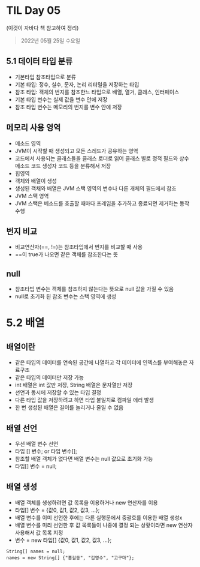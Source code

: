 # TIL Day 05

(이것이 자바다 책 참고하여 정리)
> 2022년 05월 25일 수요일

## 5.1 데이터 타입 분류
- 기본타입 참조타입으로 분류
- 기본 타입: 정수, 실수, 문자, 논리 리터럴을 저장하는 타입
- 참조 타입: 객체의 번지를 참조한느 타입으로 배열, 열거, 클래스, 인터페이스
- 기본 타입 변수는 실제 값을 변수 안에 저장
- 참조 타입 변수는 메모리의 번지를 변수 안에 저장

## 메모리 사용 영역
- 메소드 영역
 - JVM이 시작할 때 생성되고 모든 스레드가 공유하는 영역
 - 코드에서 사용되는 클래스들을 클래스 로더로 읽어 클래스 별로 정적 필드와 상수 메소드 코드 생성자 코드 등을 분류해서 저장
- 힙영역
 - 객체와 배열이 생성
 - 생성된 객채와 배열은 JVM 스택 영역의 변수나 다른 개체의 필드에서 참조
- JVM 스택 영역
 - JVM 스택은 베소드를 호출할 때마다 프레임을 추가하고 종료되면 제거하는 동작 수행

 ## 번지 비교
 - 비교연산자(==, !=)는 참조타입에서 번지를 비교할 때 사용
 - ==이 true가 나오면 같은 객체를 참조한다는 뜻

  ## null
  - 참조타빕 변수는 객체를 참조하지 않는다는 뜻으로 null 값을 가질 수 있음
  - null로 초기화 된 참조 변수는 스택 영역에 생성

  # 5.2 배열
  ## 배열이란
  - 같은 타입의 데이터를 연속된 공간에 나열하고 각 데이터에 인덱스를 부여해놓은 자료구조
  - 같은 타입의 데이터만 저장 가능
   - int 배열은 int 값만 저장, String 배열은 문자열만 저장 
  - 선언과 동시에 저장할 수 있는 타입 결정
  - 다른 타입 값을 저장하려고 하면 타입 불일치로 컴파일 에러 발생
  - 한 번 생성된 배열은 길이를 늘리거나 줄일 수 없음

  ## 배열 선언
  - 우선 배열 변수 선언
  - 타입 [] 변수; or 타입 변수[];
  - 참조할 배열 객체가 없다면 배열 변수는  null 값으로 초기화 가능
   - 타입[] 변수 = null;
  
  ## 배열 생성
  - 배열 객체를 생성하려면 값 목록을 이용하거나 new 연산자를 이용
  - 타입[] 변수 = {값0, 값1, 값2, 값3, ...};
  - 배열 변수를 이미 선언한 후에는 다른 실행문에서 중괄호를 이용한 배열 생성x
  - 배열 변수를 미리 선언한 후 값 목록들이 나중에 결정 되는 상황이라면 new 연산자 사용해서 값 목록 지정
   - 변수 = new 타입[] {값0, 값1, 값2, 값3, ...};
```
String[] names = null;
names = new String[] {"홍길동", "깁영수", "고구마"};
```









